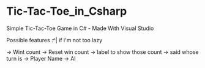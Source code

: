 # Tic-Tac-Toe_in_Csharp
Simple Tic-Tac-Toe Game in C# - Made With Visual Studio

Possible features :^| if i'm not too lazy

-> Wint count
-> Reset win count
-> label to show those count
-> said whose turn is
-> Player Name 
-> AI
